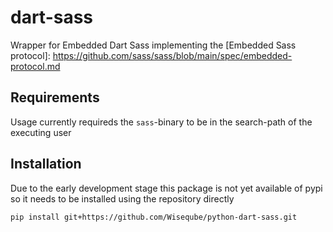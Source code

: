 # dart-sass

Wrapper for Embedded Dart Sass implementing the [Embedded Sass protocol]: https://github.com/sass/sass/blob/main/spec/embedded-protocol.md 

## Requirements

Usage currently requireds the `sass`-binary to be in the search-path of the executing user

## Installation

Due to the early development stage this package is not yet available of pypi so it needs
to be installed using the repository directly

```
pip install git+https://github.com/Wiseqube/python-dart-sass.git
```